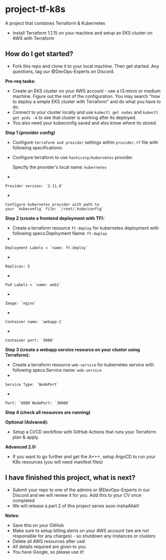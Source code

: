 # project-tf-k8s
A project that combines Terraform &amp; Kubernetes

- Install Terraform 1.1.15 on your machine and setup an EKS cluster on AWS with Terraform

## How do I get started?

- Fork this repo and clone it to your local machine. Then get started. Any questions, tag our @DevOps-Experts on Discord. 


**Pre-req tasks:**

- Create an EKS cluster on your AWS account - use a t3.micro or medium machine. Figure out the rest of the configuration. You may search "how to deploy a simple EKS cluster with Terraform" and do what you have to do.
- Connect to your cluster locally and use `kubectl get nodes` and `kubectl get pods -A` to see that cluster is working after its deployed.
- You also need your kubeconfig saved and also know where its stored. 

**Step 1 (provider config)**


- Configure `terraform and provider` settings within `provider.tf` file with following specifications:
- Configure terraform to use `hashicorp/kubernetes` provider.
    
    Specify the provider's local name: `kubernetes`
    
- 
    
    Provider version: `2.11.0`
    
- 
    
    Configure kubernetes provider with path to your `kubeconfig` file: `/root/.kube/config`
    

**Step 2 (create a frontend deployment with TF):**

- Create a terraform resource `ft-deploy` for kubernetes deployment with following specs:Deployment Name: `ft-deploy`
- 
    
    Deployment Labels = `name: ft-deploy`
    
- 
    
    Replicas: 5
    
- 
    
    Pod Labels = `name: web1`
    
- 
    
    Image: `nginx`
    
- 
    
    Container name: `webapp-1`
    
- 
    
    Container port: `8080`
    

**Step 3 (create a webapp service resource on your cluster using Terraform):**

- Create a terraform resource `web-service` for kubernetes service with following specs:Service name: `web-service`
- 
    
    Service Type: `NodePort`
    
- 
    
    Port: `8080`NodePort: `30080`
    

**Step 4 (check all resources are running)** 

**Optional (Advaned):**

- Setup a CI/CD workflow with GitHub Actions that runs your Terraform plan & apply.

**Advanced 2.0:**

- If you want to go further and get the A+++, setup ArgoCD to run your K8s resources (you will need manifest files)

## I have finished this project, what is next?

- Submit your repo to one of the admins or @DevOps-Experts in our Discord and we will review it for you. Add this to your CV once completed
- We will release a part 2 of this project series soon inshaAllah!

**Notes:** 

- Save this on your GitHub
- Make sure to setup billing alerts on your AWS account (we are not responsible for any charges) - so shutdown any instances or clusters
- Delete all AWS resources after use!
- All details required are given to you.
- You have Google, so please use it!
